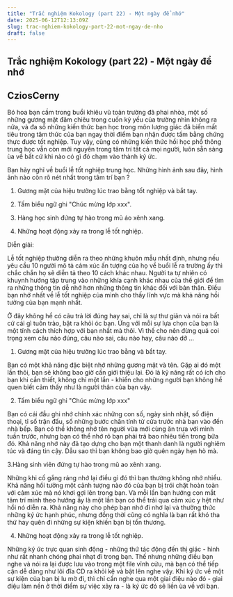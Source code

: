 ```yaml
---
title: "Trắc nghiệm Kokology (part 22) - Một ngày để nhớ"
date: 2025-06-12T12:13:09Z
slug: trac-nghiem-kokology-part-22-mot-ngay-de-nho
draft: false
---
```


## Trắc nghiệm Kokology (part 22) - Một ngày để nhớ

## CziosCerny

Bó hoa bạn cầm trong buổi khiêu vũ toàn trường đã phai nhòa, một số những gương mặt đăm chiêu trong cuốn kỷ yếu của trường nhìn không ra nữa, và đa số những kiến thức bạn học trong môn lượng giác đã biến mất tiêu trong tâm ​thức của bạn ngay thời điểm bạn nhận được tấm bằng chứng thực được tốt nghiệp. Tuy vậy, cũng có những kiến thức hồi học phổ thông trung học vẫn còn mới nguyên trong tâm trí tất cả mọi người, luôn sẵn sàng ùa về bất cứ khi nào có gì đó chạm vào thành ký ức.

Bạn hãy nghĩ về buổi lễ tốt nghiệp trung học. Những hình ảnh sau đây, hình ảnh nào còn rõ nét nhất trong tâm trí bạn ?

1. Gương mặt của hiệu trưởng lúc trao bằng tốt nghiệp và bắt tay.

2. Tấm biểu ngữ ghi "Chúc mừng lớp xxx".

3. Hàng học sinh đứng tự hào trong mũ áo xênh xang.

4. Những hoạt động xảy ra trong lễ tốt nghiệp.



Diễn giải:

Lễ tốt nghiệp thường diễn ra theo những khuôn mẫu nhất định, nhưng nếu yêu cầu 10 người mô tả cảm xúc ấn tượng của họ về buổi lễ ra trường ấy thì chắc chắn họ sẽ diễn tả theo 10 cách khác nhau. Người ta tự nhiên có khuynh hướng tập trung vào những khía cạnh khác nhau của thế giới để tìm ra những thông tin dễ nhớ hơn những thông tin khác đối với bản thân. Điều bạn nhớ nhất về lễ tốt nghiệp của mình cho thấy lĩnh vực mà khả năng hồi tưởng của bạn mạnh nhất.

Ở đây không hề có câu trả lời đúng hay sai, chỉ là sự thư giãn và nói ra bất cứ cái gì tuôn trào, bật ra khỏi óc bạn. Ứng với mỗi sự lựa chọn của bạn là một tính cách thích hợp với bạn nhất mà thôi. Vì thế cho nên đừng quá coi trọng xem câu nào đúng, câu nào sai, câu nào hay, câu nào dở ...

1. Gương mặt của hiệu trưởng lúc trao bằng và bắt tay.

Bạn có một khả năng đặc biệt nhớ những gương mặt và tên. Gặp ai đó một lần thôi, bạn sẽ không bao giờ cần giới thiệu lại. Đó là kỹ năng rất có ích cho bạn khi cần thiết, không chỉ một lần - khiến cho những người bạn không hề quen biết cảm thấy như là người thân của bạn vậy.

2. Tấm biểu ngữ ghi "Chúc mừng lớp xxx"

Bạn có cái đầu ghi nhớ chính xác những con số, ngày sinh nhật, số điện thoại, tỉ số trận đấu, số những bước chân tính từ cửa trước nhà bạn vào đến nhà bếp. Bạn có thể không nhớ tên người vừa mới cùng ăn trưa với mình tuần trước, nhưng bạn có thể nhớ rõ bạn phải trả bao nhiêu tiền trong bữa đó. Khả năng nhớ này đã tạo dựng cho bạn một thanh danh là người nghiêm túc và đáng tin cậy. Dẫu sao thì bạn không bao giờ quên ngày hẹn hò mà.

3.Hàng sinh viên đứng tự hào trong mũ ao xênh xang.

Những khi cố gắng ráng nhớ lại điều gì đó thì bạn thường không nhớ nhiều. Khả năng hồi tưởng một cảnh tượng nào đó của bạn bị trói chặt hoàn toàn với cảm xúc mà nó khơi gợi lên trong bạn. Và mỗi lần bạn hướng con mắt tâm trí mình theo hướng ấy là một lần bạn có thể trải qua cảm xúc y hệt như hồi nó diễn ra. Khả năng này cho phép bạn nhớ đi nhớ lại và thưởng thức những ký ức hạnh phúc, nhưng đồng thời cũng có nghĩa là bạn rất khó tha thứ hay quên đi những sự kiện khiến bạn bị tổn thương.

4. Những hoạt động xảy ra trong lễ tốt nghiệp.

Những ký ức trực quan sinh động - những thứ tác động đến thị giác - hình như rất nhanh chóng phai nhạt đi trong bạn. Thế nhưng những điều bạn nghe và nói ra lại được lưu vào trong một file vĩnh cửu, mà bạn có thể tiếp cận dễ dàng như lôi đĩa CD ra khỏi kệ và bật lên nghe vậy. Khi ký ức về một sự kiện của bạn bị lu mờ đi, thì chỉ cần nghe qua một giai điệu nào đó - giai điệu làm nền ở thời điểm sự việc xảy ra - là ký ức đó sẽ liền ùa về với bạn.​
